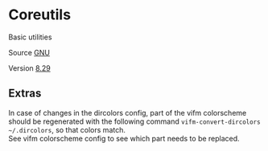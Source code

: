 # Coreutils

Basic utilities

Source [GNU](http://git.savannah.gnu.org/cgit/coreutils.git/)

Version [8.29](http://git.savannah.gnu.org/cgit/coreutils.git/tag/?h=v8.29)

## Extras

In case of changes in the dircolors config,
part of the vifm colorscheme should be regenerated
with the following command `vifm-convert-dircolors ~/.dircolors`,
so that colors match.  
See vifm colorscheme config to see which part needs to be replaced.
